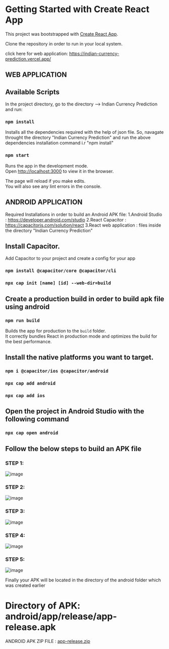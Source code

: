 # Getting Started with Create React App

This project was bootstrapped with [Create React App](https://github.com/facebook/create-react-app).

Clone the repository in order to run in your local system.

click here for web application: https://indian-currency-prediction.vercel.app/

## WEB APPLICATION

  ## Available Scripts

  In the project directory, go to the directory --> Indian Currency Prediction and run:


  ### `npm install`

  Installs all the dependencies required with the help of json file.
  So, navagate throught the directory "Indian Currency Prediction" and run the above dependencies installation
  command i.r "npm install"

  ### `npm start`

  Runs the app in the development mode.\
  Open [http://localhost:3000](http://localhost:3000) to view it in the browser.

  The page will reload if you make edits.\
  You will also see any lint errors in the console.


## ANDROID APPLICATION

  Required Installations in order to build an Android APK file:
    1.Android Studio : https://developer.android.com/studio
    2.React Capacitor : https://capacitorjs.com/solution/react
    3.React web application : files inside the directory "Indian Currency Prediction"


  ## Install Capacitor.
  Add Capacitor to your project and create a config for your app

  ### `npm install @capacitor/core @capacitor/cli`
  ### `npx cap init [name] [id] --web-dir=build`

  ## Create a production build in order to build apk file using android

  ### `npm run build`

  Builds the app for production to the `build` folder.\
  It correctly bundles React in production mode and optimizes the build for the best performance.



  ## Install the native platforms you want to target.

  ### `npm i @capacitor/ios @capacitor/android`
  ### `npx cap add android`
  ### `npx cap add ios`

  ## Open the project in Android Studio with the following command
  ### `npx cap open android`

  ## Follow the below steps to build an APK file

  ### STEP 1:
  ![image](https://user-images.githubusercontent.com/55684348/122649867-a2443c80-d14d-11eb-9090-9726b3404469.png)

  ### STEP 2:
  ![image](https://user-images.githubusercontent.com/55684348/122649971-0a931e00-d14e-11eb-8363-9b8a40a45bc8.png)

  ### STEP 3:
  ![image](https://user-images.githubusercontent.com/55684348/122650003-25659280-d14e-11eb-808e-594a003e2073.png)

  ### STEP 4:
  ![image](https://user-images.githubusercontent.com/55684348/122650037-475f1500-d14e-11eb-902d-b53d03b90db3.png)

  ### STEP 5:
  ![image](https://user-images.githubusercontent.com/55684348/122650047-534ad700-d14e-11eb-84b4-27d9205ee31f.png)

Finally your APK will be located in the directory of the android folder which was created earlier

# Directory of APK: android/app/release/app-release.apk

ANDROID APK ZIP FILE : 
[app-release.zip](https://github.com/mohithssm/Currency/files/6681080/app-release.zip)


